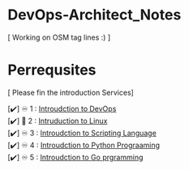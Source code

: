 # DevOps-Architect_Notes
[ Working on OSM tag lines :) ] 

# Perrequsites 
[ Please fin the introduction Services]

[✔️] ♾️ 1 :   <a href="https://github.com/BilalMaz/DevOps-Architect_Notes/blob/main/Introudction_to_DevOps">Introudction to DevOps</a> <br> 
[✔️] 🐧 2  :  <a href="https://github.com/BilalMaz/DevOps-Architect_Notes/blob/main/Linux%20-%20CrashCourse.pdf">Intruduction to Linux</a><br> 
[✔️] ♾️ 3  :  <a href="#">Introudction to Scripting Language</a><br> 
[✔️] ♾️ 4  :  <a href="#">Introudction to Python Prograaming </a><br>
[✔️] ♾️ 5  :  <a href="#">Introudction to Go prgramming </a><br>  